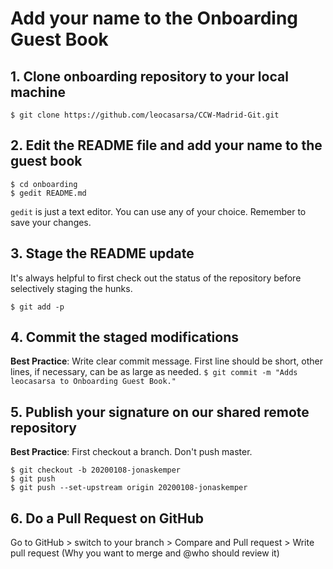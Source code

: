 # Add your name to the Onboarding Guest Book

## 1. Clone onboarding repository to your local machine
`$ git clone https://github.com/leocasarsa/CCW-Madrid-Git.git`

## 2. Edit the README file and add your name to the guest book 
```
$ cd onboarding 
$ gedit README.md
```
`gedit` is just a text editor. You can use any of your choice. Remember to save your changes.

## 3. Stage the README update

It's always helpful to first check out the status of the repository before selectively staging the hunks. 

```$ git status
$ git add -p
```
## 4. Commit the staged modifications

**Best Practice**: Write clear commit message. First line should be short, other lines, if necessary, can be as large as needed.
```$ git commit -m "Adds leocasarsa to Onboarding Guest Book."```

## 5. Publish your signature on our shared remote repository 

**Best Practice**: First checkout a branch. Don't push master.
```
$ git checkout -b 20200108-jonaskemper
$ git push 
$ git push --set-upstream origin 20200108-jonaskemper
```

## 6. Do a Pull Request on GitHub
Go to GitHub > switch to your branch > Compare and Pull request > Write pull request (Why you want to merge and @who should review it)
